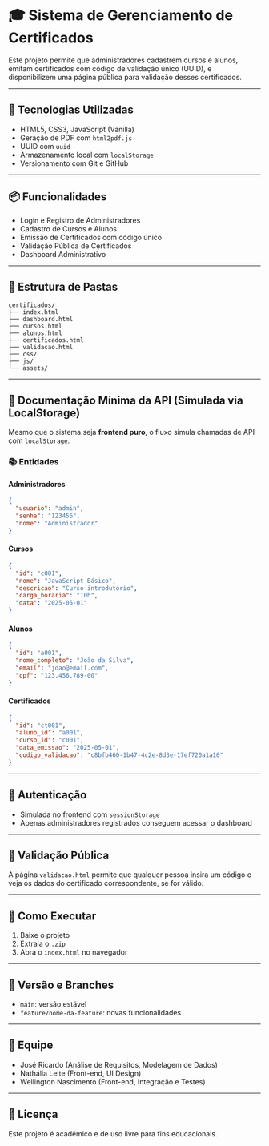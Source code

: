 # 🎓 Sistema de Gerenciamento de Certificados

Este projeto permite que administradores cadastrem cursos e alunos, emitam certificados com código de validação único (UUID), e disponibilizem uma página pública para validação desses certificados.

---

## 🚀 Tecnologias Utilizadas

- HTML5, CSS3, JavaScript (Vanilla)
- Geração de PDF com `html2pdf.js`
- UUID com `uuid`
- Armazenamento local com `localStorage`
- Versionamento com Git e GitHub

---

## 📦 Funcionalidades

- Login e Registro de Administradores
- Cadastro de Cursos e Alunos
- Emissão de Certificados com código único
- Validação Pública de Certificados
- Dashboard Administrativo

---

## 📁 Estrutura de Pastas

```
certificados/
├── index.html
├── dashboard.html
├── cursos.html
├── alunos.html
├── certificados.html
├── validacao.html
├── css/
├── js/
└── assets/
```

---

## 🧪 Documentação Mínima da API (Simulada via LocalStorage)

Mesmo que o sistema seja **frontend puro**, o fluxo simula chamadas de API com `localStorage`.

### 📚 Entidades

#### Administradores

```json
{
  "usuario": "admin",
  "senha": "123456",
  "nome": "Administrador"
}
```

#### Cursos

```json
{
  "id": "c001",
  "nome": "JavaScript Básico",
  "descricao": "Curso introdutório",
  "carga_horaria": "10h",
  "data": "2025-05-01"
}
```

#### Alunos

```json
{
  "id": "a001",
  "nome_completo": "João da Silva",
  "email": "joao@email.com",
  "cpf": "123.456.789-00"
}
```

#### Certificados

```json
{
  "id": "ct001",
  "aluno_id": "a001",
  "curso_id": "c001",
  "data_emissao": "2025-05-01",
  "codigo_validacao": "c8bfb460-1b47-4c2e-8d3e-17ef720a1a10"
}
```

---

## 🔐 Autenticação

- Simulada no frontend com `sessionStorage`
- Apenas administradores registrados conseguem acessar o dashboard

---

## 📄 Validação Pública

A página `validacao.html` permite que qualquer pessoa insira um código e veja os dados do certificado correspondente, se for válido.

---

## 📌 Como Executar

1. Baixe o projeto
2. Extraia o `.zip`
3. Abra o `index.html` no navegador

---

## 📂 Versão e Branches

- `main`: versão estável
- `feature/nome-da-feature`: novas funcionalidades

---

## 👥 Equipe

- José Ricardo (Análise de Requisitos, Modelagem de Dados)
- Nathália Leite (Front-end, UI Design)
- Wellington Nascimento (Front-end, Integração e Testes)

---

## 📃 Licença

Este projeto é acadêmico e de uso livre para fins educacionais.

